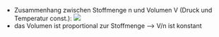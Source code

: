 - Zusammenhang zwischen Stoffmenge n und Volumen V (Druck und Temperatur const.):
![](Pasted%20image%2020240412162637.png)
- das Volumen ist proportional zur Stoffmenge 
--> V/n ist konstant 